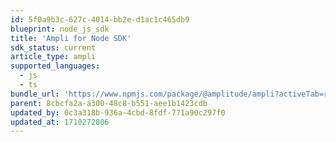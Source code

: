 ```yaml
---
id: 5f0a9b3c-627c-4014-bb2e-d1ac1c465db9
blueprint: node_js_sdk
title: 'Ampli for Node SDK'
sdk_status: current
article_type: ampli
supported_languages:
  - js
  - ts
bundle_url: 'https://www.npmjs.com/package/@amplitude/ampli?activeTab=readme'
parent: 8cbcfa2a-a300-48c8-b551-aee1b1423cdb
updated_by: 0c3a318b-936a-4cbd-8fdf-771a90c297f0
updated_at: 1710272806
---
```

